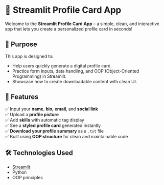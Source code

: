 # 👤 Streamlit Profile Card App

Welcome to the **Streamlit Profile Card App** – a simple, clean, and interactive app that lets you create a personalized profile card in seconds!

## 🚀 Purpose

This app is designed to:
- Help users quickly generate a digital profile card.
- Practice form inputs, data handling, and OOP (Object-Oriented Programming) in Streamlit.
- Showcase how to create downloadable content with clean UI.

## 🎨 Features

✅ Input your **name**, **bio**, **email**, and **social link**  
✅ Upload a **profile picture**  
✅ Add **skills** with automatic tag display  
✅ See a **styled profile card** generated instantly  
✅ **Download your profile summary** as a `.txt` file  
✅ Built using **OOP structure** for clean and maintainable code


## 🛠️ Technologies Used

- [Streamlit](https://streamlit.io/)
- Python
- OOP principles
